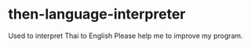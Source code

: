# then-language-interpreter
Used to interpret Thai to English
Please help me to improve my program.

